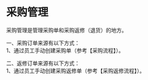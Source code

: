 # 采购管理

采购管理是管理采购单和采购返修（退货）的地方。

一、采购订单来源有以下方式：  
1、通过员工手动创建采购单（参考【采购流程】）。

二、返修订单来源有以下方式：  
1、通过员工手动创建采购返修单（参考【采购返修流程】）。

